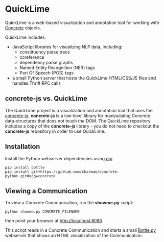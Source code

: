 QuickLime
=========

QuickLime is a web-based visualization and annotation tool for working with [Concrete](https://gitlab.hltcoe.jhu.edu/concrete/concrete) objects.

QuickLime includes:

* JavaScript libraries for visualizing NLP data, including:
    * constituency parse trees
    * coreference
    * dependency parse graphs
    * Named Entity Recognition (NER) tags
    * Part Of Speech (POS) tags
* a small Python server that hosts the QuickLime HTML/CSS/JS files and handles Thrift RPC calls

concrete-js vs. QuickLime
-------------------------

The QuickLime project is a visualization and annotation tool that uses the [concrete-js](https://gitlab.hltcoe.jhu.edu/concrete/quicklime).   **concrete-js** is a low-level library for manipulating Concrete data-structures that does not touch the DOM.  The QuickLime repository includes a copy of the **concrete-js** library - you do not need to checkout the **concrete-js** repository in order to use QuickLime.


Installation
------------

Install the Python webserver dependencies using [pip](http://www.pip-installer.org):

    pip install bottle
    pip install git+https://github.com/charman/concrete-python.git#egg=concrete

Viewing a Communication
-----------------------

To view a Concrete Communication, run the **showme.py** script:

    python showme.py CONCRETE_FILENAME

then point your browser at [http://localhost:8080](http://localhost:8080)

This script reads in a Concrete Communication and starts a small
[Bottle.py](http://bottlepy.org/) webserver that shows an HTML
visualization of the Communication.
